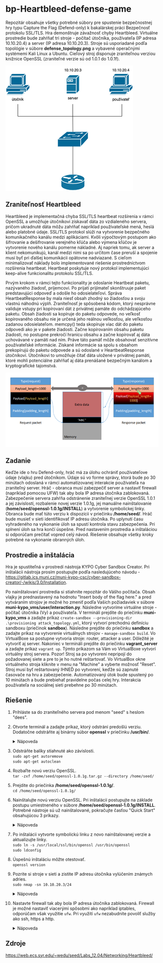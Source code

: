 # bp-Heartbleed-defense-game
Repozitár obsahuje všetky potrebné súbory pre spustenie bezpečnostnej hry typu Capture the Flag (Defend-only) k bakalárskej práci Bezpečnosť protokolu SSL/TLS. Hra demonštruje závažnosť chyby Heartbleed. Virtuálne prostredie bude zahŕňať tri stroje - počítač útočníka, používateľa (IP adresa 10.10.20.4) a server (IP adresa 10.10.20.3). Stroje sú usporiadané podľa topológie v súbore **defense_topology.png** a vybavené operačnými systémemi Kali Linux a Ubuntu. Cieľový stroj disponuje zraniteľnou verziou knižnice OpenSSL (zraniteľné verzie sú od 1.0.1 do 1.0.1f).

![Topológia hry](https://github.com/dorota-fiit/bp-Heartbleed-defense-game/blob/main/defense_topology.png)

## Zraniteľnosť Heartbleed 
Heartbleed je implementačná chyba SSL/TLS heartbeat rozšírenia v rámci OpenSSL a umožňuje útočníkovi získavať dáta zo vzdialeného servera, pričom ukradnuté dáta môžu zahŕňať napríklad používateľské mená, heslá alebo platobné údaje. SSL/TLS protokol slúži na vytvorenie bezpečného komunikačného kanálu medzi aplikáciami. Kvôli výpočtovým postupom ako šifrovanie a dešifrovanie verejného kľúča alebo výmena kľúčov je vytvorenie nového kanálu pomerne nákladné. Aj napriek tomu, ak server a klient nekomunikujú, kanál medzi nimi sa po určitom čase preruší a spojenie musí byť pri ďalšej komunikácii opätovne nadviazané. S cieľom minimalizovať náklady bolo implementované riešenie prostredníctvom rozšírenia heartbeat.  Heartbeat poskytuje nový protokol implementujúci keep-alive funkcionalitu protokolu SSL/TLS.

Prvým krokom v rámci tejto funkcionality je odoslanie Heartbeat paketu, nazývaného žiadosť, príjemcovi. Po prijatí prijímateľ skonštruuje paket predstavujúci odpoveď a odošle ho odosielateľovi. Správa HeartbeatResponse by mala niesť obsah zhodný so žiadosťou a svoju vlastnú náhodnú výplň. Zraniteľnosť je spôsobená kódom, ktorý nesprávne validuje vstupy pri kopírovaní dát z privátnej pamäte do odchádzajúceho paketu. Obsah žiadosti sa kopíruje do paketu odpovede, no veľkosť kopírovaného obsahu nie je určená jeho reálnou veľkosťou, ale veľkosťou zadanou odosielateľom. memcpy() teda skopíruje viac dát do paketu odpovedi ako je v pakete žiadosti. Začne kopírovaním obsahu paketu žiadosti, no postupne prekročí hranicu obsahu a začne kopírovať aj dáta uchovávané v pamäti nad ním. Práve táto pamäť môže obsahovať senzitívne používateľské informácie. Získané informácie sa spolu s obsahom prekopírujú do paketu odpovede a sú odoslané v HeartbeatResponse útočníkovi. Útočníkovi to umožňuje čítať dáta uložené v privátnej pamäti, ktoré mohli potenciálne zahŕňať aj dáta prenášané bezpečným kanálom a kryptografické tajomstvá.

![Heartbleed](https://github.com/dorota-fiit/bp-Heartbleed-defense-game/blob/main/heartbleed_attack.PNG)

## Zadanie
Keďže ide o hru Defend-only, hráč má za úlohu ochrániť používateľove údaje (vlajku) pred útočníkom. Údaje sú vo forme správy, ktorá bude po 30 minútach odoslaná v rámci automatizovanej interakcie používateľa na zraniteľný server. Hráč - obranca musí zabezpečiť server a nastaviť firewall (napríklad pomocou UFW) tak aby bola IP adresa útočníka zablokovaná. Zabezpečenie servera zahŕňa odstránenie zraniteľnej verzie OpenSSL 1.0.1 a jej závislostí, rozbalenie novej verzie 1.0.1g, jej manuálne nainštalovanie (**home/seed/openssl-1.0.1g/INSTALL**) a vytvorenie symbolickej linky. Obranca bude mať túto verziu k dispozícii v priečinku **/home/seed/**. Hráč bude musieť v sieti identifikovať IP adresu útočníka. Po uplynutí času vyhradeného na vykonanie úloh sa spustí kontrola stavu zabezpečenia. Pri splnení úloh sa hra končí úspešne. Pred nastavením prostredia a inštaláciou si odporúčam prečítať vopred celý návod. Riešenie obsahuje všetky kroky potrebné na vykonanie obranných úloh.

## Prostredie a inštalácia
Hra je spustiteľná v prostredí nástroja KYPO Cyber Sandbox Creator. Pri inštalácii nástroja prosím postupujte podľa nasledujúceho návodu -  https://gitlab.ics.muni.cz/muni-kypo-csc/cyber-sandbox-creator/-/wikis/3.0/Installation. 

Po nainštalovaní prostredia si stiahnite repozitár do Vášho počítača. Obsah vlajky je prednastavený na hodnotu "Insert body of the flag here." a pred vytváraním strojov je možné ho zmeniť podľa Vašich požiadaviek v súbore **muni-kypo_vms/user/interaction.py**. Následne  vytvoríme virtuálne stroje - počítač útočníka (Vy) a používateľa. V termináli prejdite do priečinku **muni-kypo_vms** a zadajte príkaz `create-sandbox --provisioning-dir .\provisioning attack_topology.yml`, ktorý vytvorí prechodnú definíciu sandboxu (priečinok **sandbox**). Následne prejdite do priečinku **sandbox** a zadajte príkaz na vytvorenie virtuálnych strojov - `manage-sandbox build`. Vo VirtualBoxe sa postupne vytvoria stroje: router, attacker a user. Dôležité je vytvoriť aj server. Nakoniec v termináli prejdite do priečinku **vagrant_server** a zadajte príkaz `vagrant up`. Týmto príkazom sa Vám vo VirtualBoxe vytvorí virtuálny stroj servera. Pozor! Stroj sa po vytvorení nepripojí do požadovanej siete a pre to je ho nutné reštartovať. Vo VirtualBox okne virtuálneho stroja kliknite v menu na "Machine" a vyberte možnosť "Reset". Stroj musí byť reštartovaný IHNEĎ po vytvorení, keďže sú zapnuté časovače na hru a zabezpečenie. Automatizovaný útok bude spustený po 10 minútach a bude prebiehať pravidelne počas celej hry. Interakcia používateľa na sociálnej sieti prebehne po 30 minútach.

## Riešenie 
1. Prihláste sa do zraniteľného servera pod menom "seed" s heslom "dees". 
2. Otvorte terminál a zadajte príkaz, ktorý odstráni predošlú verziu.  Dodatočne odstráňte aj binárny súbor **openssl** v priečinku **/usr/bin/**.
  
    <details><summary>Nápoveda</summary>
    
    ```
      sudo apt-get purge openssl
    ```
    ```
      sudo rm /usr/bin/openssl
    ````
    </details>

3. Odstráňte balíky stiahnuté ako závislosti.\
  `sudo apt-get autoremove`\
  `sudo apt-get autoclean`
4. Rozbaľte novú verziu OpenSSL.\
  `tar -zxf /home/seed/openssl-1.0.1g.tar.gz --directory /home/seed/`
5. Prejdite do priečinka **/home/seed/openssl-1.0.1g/**.\
  `cd /home/seed/openssl-1.0.1g/`
5. Nainštalujte novú verziu OpenSSL. Pri inštalácii postupujte na základe postupu umiestneného v súbore **/home/seed/openssl-1.0.1g/INSTALL**. Potrebné nástroje sú už nainštalované, pokračujte časťou "Quick Start" obsahujúcou 3 príkazy.
  
    <details><summary>Nápoveda</summary>
  
    ```
      ./config 
    ```
    ```
      make 
    ```
    ```
      sudo make install
    ```
  
    </details>

6. Po inštalácii vytvorte symbolickú linku z novo nainštalovanej verzie a aktualizujte linky.\
  `sudo ln -s /usr/local/ssl/bin/openssl /usr/bin/openssl`\
  `sudo ldconfig`
7. Úspešnú inštaláciu môžte otestovať.\
  `openssl version`
8. Pozrite si stroje v sieti a zistite IP adresu útočníka vylúčením známych adries.\
  `sudo nmap -sn 10.10.20.3/24` 
   
    <details><summary>Nápoveda</summary>
    
    IP adresa útočníka: 
    ```
      10.10.20.2
    ```
    
    </details>
    
9. Nastavte firewall tak aby bola IP adresa útočníka zablokovaná. Firewall je možné nastaviť viacerými spôsobmi ako napríklad iptables, odporúčam však využitie `ufw`. Pri využití `ufw` nezabudnite povoliť služby ako ssh, https a http.
  
    <details><summary>Nápoveda</summary>
  
    ```
      sudo ufw deny from 10.10.20.2 to any
    ```
    ```
      sudo ufw allow ssh
    ```
    ```
      sudo ufw default allow outgoing
    ```
    ```
      sudo ufw default deny incoming
    ```
    ```
      sudo ufw enable 
    ```
    ```
      sudo ufw allow https
    ```
    ```
      sudo ufw allow http
    ```
    </details>

## Zdroje
https://web.ecs.syr.edu/~wedu/seed/Labs_12.04/Networking/Heartbleed/
